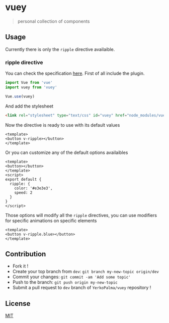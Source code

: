 # vuey

> personal collection of components

## Usage

Currently there is only the `ripple` directive availaible.

### ripple directive

You can check the specification [here](https://github.com/YerkoPalma/vuey/issues/1). First of all include the plugin.

```javascript
import Vue from 'vue'
import vuey from 'vuey'

Vue.use(vuey)
```

And add the stylesheet

```html
<link rel="stylesheet" type="text/css" id="vuey" href="node_modules/vuey/dist/vuey.min.css">
```

Now the directive is ready to use with its default values

```vue
<template>
<button v-ripple></button>
</template>
```

Or you can customize any of the default options availaibles

```vue
<template>
<button></button>
</template>
<script>
export default {
  ripple: {
    color: '#e3e3e3',
    speed: 2
  }
}
</script>
```

Those options will modify all the `ripple` directives, you can use modifiers for specific animations on specific elements

```vue
<template>
<button v-ripple.blue></button>
</template>
```
## Contribution
- Fork it !
- Create your top branch from `dev`: `git branch my-new-topic origin/dev`
- Commit your changes: `git commit -am 'Add some topic'`
- Push to the branch: `git push origin my-new-topic`
- Submit a pull request to `dev` branch of `YerkoPalma/vuey` repository !

## License

[MIT](http://opensource.org/licenses/MIT)
